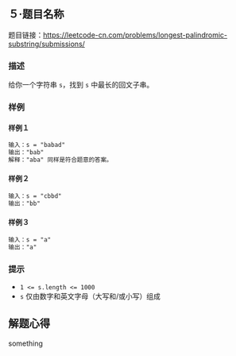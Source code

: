 ## ５·题目名称

题目链接：https://leetcode-cn.com/problems/longest-palindromic-substring/submissions/

### 描述

给你一个字符串 `s`，找到 `s` 中最长的回文子串。

### 样例

#### 样例１

```markdown
输入：s = "babad"
输出："bab"
解释："aba" 同样是符合题意的答案。
```

#### 样例２

```markdown
输入：s = "cbbd"
输出："bb"
```

#### 样例３

```markdown
输入：s = "a"
输出："a"
```

### 提示

- `1 <= s.length <= 1000`
- `s` 仅由数字和英文字母（大写和/或小写）组成

## 解题心得

something